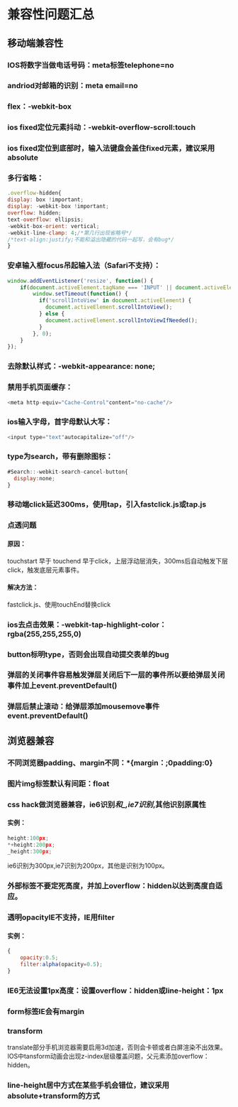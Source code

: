 # 兼容性问题汇总
## 移动端兼容性  
### IOS将数字当做电话号码：meta标签telephone=no  
### andriod对邮箱的识别：meta email=no  
### flex：-webkit-box  
### ios fixed定位元素抖动：-webkit-overflow-scroll:touch  
### ios fixed定位到底部时，输入法键盘会盖住fixed元素，建议采用absolute
### 多行省略：
```javascript
.overflow-hidden{
display: box !important;
display: -webkit-box !important;
overflow: hidden;
text-overflow: ellipsis;
-webkit-box-orient: vertical;
-webkit-line-clamp: 4;/*第几行出现省略号*/
/*text-align:justify;不能和溢出隐藏的代码一起写，会有bug*/
}
```
### 安卓输入框focus吊起输入法（Safari不支持）：
```javascript
window.addEventListener('resize', function() {
    if(document.activeElement.tagName === 'INPUT' || document.activeElement.tagName === 'TEXTAREA') {
        window.setTimeout(function() {
          if('scrollIntoView' in document.activeElement) {
            document.activeElement.scrollIntoView();
          } else {
            document.activeElement.scrollIntoViewIfNeeded();
          }
        }, 0);
    }
});
```
### 去除默认样式：-webkit-appearance: none;  
### 禁用手机页面缓存：
```javascript
<meta http-equiv="Cache-Control"content="no-cache"/>
```
### ios输入字母，首字母默认大写：
```javascript
<input type="text"autocapitalize="off"/>
```
### type为search，带有删除图标：
```javascript
#Search::-webkit-search-cancel-button{
  display:none; 
}
```
### 移动端click延迟300ms，使用tap，引入fastclick.js或tap.js
### 点透问题
#### 原因：
touchstart 早于 touchend 早于click，上层浮动层消失，300ms后自动触发下层click，触发底层元素事件。
#### 解决方法：
fastclick.js、使用touchEnd替换click
### ios去点击效果：-webkit-tap-highlight-color：rgba(255,255,255,0)
### button标明type，否则会出现自动提交表单的bug  
### 弹层的关闭事件容易触发弹层关闭后下一层的事件所以要给弹层关闭事件加上event.preventDefault()
### 弹层后禁止滚动：给弹层添加mousemove事件event.preventDefault()  
## 浏览器兼容
### 不同浏览器padding、margin不同：*{margin：;0padding:0}  
### 图片img标签默认有间距：float   
### css hack做浏览器兼容，ie6识别*和_,ie7识别*,其他识别原属性  
#### 实例：
```javascript
height:100px;
*+height:200px;
_height:300px;
```
ie6识别为300px,ie7识别为200px，其他是识别为100px。  
### 外部标签不要定死高度，并加上overflow：hidden以达到高度自适应。  
### 透明opacityIE不支持，IE用filter  
#### 实例：

```javascript
{
	opacity:0.5;
	filter:alpha(opacity=0.5);
}
```
### IE6无法设置1px高度：设置overflow：hidden或line-height：1px  
### form标签IE会有margin  
### transform  
translate部分手机浏览器需要启用3d加速，否则会卡顿或者白屏渲染不出效果。  
IOS中tansform动画会出现z-index层级覆盖问题，父元素添加overflow：hidden。  
### line-height居中方式在某些手机会错位，建议采用absolute+transform的方式  
